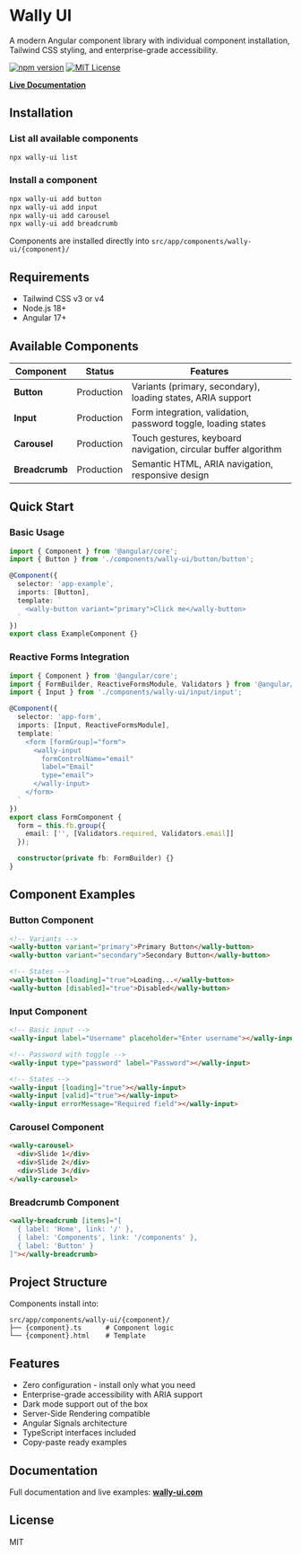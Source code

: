 # Wally UI

A modern Angular component library with individual component installation, Tailwind CSS styling, and enterprise-grade accessibility.

[![npm version](https://img.shields.io/npm/v/wally-ui.svg)](https://www.npmjs.com/package/wally-ui)
[![MIT License](https://img.shields.io/badge/License-MIT-green.svg)](https://opensource.org/licenses/MIT)

**[Live Documentation](https://wally-ui.com/)**

## Installation

### List all available components
```bash
npx wally-ui list
```

### Install a component
```bash
npx wally-ui add button
npx wally-ui add input
npx wally-ui add carousel
npx wally-ui add breadcrumb
```

Components are installed directly into `src/app/components/wally-ui/{component}/`

## Requirements

- Tailwind CSS v3 or v4
- Node.js 18+
- Angular 17+

## Available Components

| Component | Status | Features |
|-----------|--------|----------|
| **Button** | Production | Variants (primary, secondary), loading states, ARIA support |
| **Input** | Production | Form integration, validation, password toggle, loading states |
| **Carousel** | Production | Touch gestures, keyboard navigation, circular buffer algorithm |
| **Breadcrumb** | Production | Semantic HTML, ARIA navigation, responsive design |

## Quick Start

### Basic Usage
```typescript
import { Component } from '@angular/core';
import { Button } from './components/wally-ui/button/button';

@Component({
  selector: 'app-example',
  imports: [Button],
  template: `
    <wally-button variant="primary">Click me</wally-button>
  `
})
export class ExampleComponent {}
```

### Reactive Forms Integration
```typescript
import { Component } from '@angular/core';
import { FormBuilder, ReactiveFormsModule, Validators } from '@angular/forms';
import { Input } from './components/wally-ui/input/input';

@Component({
  selector: 'app-form',
  imports: [Input, ReactiveFormsModule],
  template: `
    <form [formGroup]="form">
      <wally-input
        formControlName="email"
        label="Email"
        type="email">
      </wally-input>
    </form>
  `
})
export class FormComponent {
  form = this.fb.group({
    email: ['', [Validators.required, Validators.email]]
  });

  constructor(private fb: FormBuilder) {}
}
```

## Component Examples

### Button Component
```html
<!-- Variants -->
<wally-button variant="primary">Primary Button</wally-button>
<wally-button variant="secondary">Secondary Button</wally-button>

<!-- States -->
<wally-button [loading]="true">Loading...</wally-button>
<wally-button [disabled]="true">Disabled</wally-button>
```

### Input Component
```html
<!-- Basic input -->
<wally-input label="Username" placeholder="Enter username"></wally-input>

<!-- Password with toggle -->
<wally-input type="password" label="Password"></wally-input>

<!-- States -->
<wally-input [loading]="true"></wally-input>
<wally-input [valid]="true"></wally-input>
<wally-input errorMessage="Required field"></wally-input>
```

### Carousel Component
```html
<wally-carousel>
  <div>Slide 1</div>
  <div>Slide 2</div>
  <div>Slide 3</div>
</wally-carousel>
```

### Breadcrumb Component
```html
<wally-breadcrumb [items]="[
  { label: 'Home', link: '/' },
  { label: 'Components', link: '/components' },
  { label: 'Button' }
]"></wally-breadcrumb>
```

## Project Structure

Components install into:
```
src/app/components/wally-ui/{component}/
├── {component}.ts      # Component logic
└── {component}.html    # Template
```

## Features

- Zero configuration - install only what you need
- Enterprise-grade accessibility with ARIA support
- Dark mode support out of the box
- Server-Side Rendering compatible
- Angular Signals architecture
- TypeScript interfaces included
- Copy-paste ready examples

## Documentation

Full documentation and live examples: **[wally-ui.com](https://wally-ui.com/)**

## License

MIT